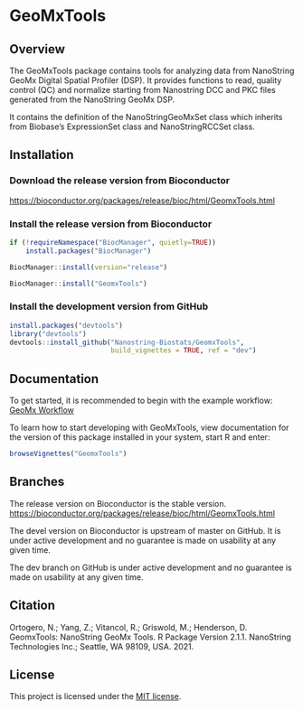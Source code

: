 
# GeoMxTools

## Overview

The GeoMxTools package contains tools for analyzing data from
NanoString GeoMx Digital Spatial Profiler (DSP). It provides functions
to read, quality control (QC) and normalize starting from Nanostring
DCC and PKC files generated from the NanoString GeoMx DSP.

It contains the definition of the NanoStringGeoMxSet class which
inherits from Biobase’s ExpressionSet class and NanoStringRCCSet class.

## Installation

### Download the release version from Bioconductor
<https://bioconductor.org/packages/release/bioc/html/GeomxTools.html>

### Install the release version from Bioconductor
``` r
if (!requireNamespace("BiocManager", quietly=TRUE))
    install.packages("BiocManager")

BiocManager::install(version="release")

BiocManager::install("GeomxTools")
```

### Install the development version from GitHub
``` r
install.packages("devtools")
library("devtools")
devtools::install_github("Nanostring-Biostats/GeomxTools", 
                         build_vignettes = TRUE, ref = "dev")
```

## Documentation
To get started, it is recommended to begin with the example workflow:    
[GeoMx Workflow](https://www.bioconductor.org/packages/release/workflows/vignettes/GeoMxWorkflows/inst/doc/GeomxTools_RNA-NGS_Analysis.html)

To learn how to start developing with GeoMxTools, view documentation for the
version of this package installed in your system, start R and enter:

``` r
browseVignettes("GeomxTools")
```

## Branches
The release version on Bioconductor is the stable version.
<https://bioconductor.org/packages/release/bioc/html/GeomxTools.html>

The devel version on Bioconductor is upstream of master on GitHub.
It is under active development and no guarantee is made on usability
at any given time.

The dev branch on GitHub is under active development and no guarantee 
is made on usability at any given time.

## Citation
Ortogero, N.; Yang, Z.; Vitancol, R.; Griswold, M.; Henderson, D. 
GeomxTools: NanoString GeoMx Tools. R Package Version 2.1.1. 
NanoString Technologies Inc.; Seattle, WA 98109, USA. 2021. 

## License
This project is licensed under the [MIT license](LICENSE).